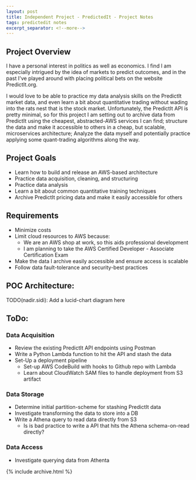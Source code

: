 ```yaml
---
layout: post
title: Independent Project - PredictedIt - Project Notes
tags: predictedit notes
excerpt_separator: <!--more-->
---
```


## Project Overview
I have a personal interest in politics as well as economics. I find I am
especially intrigued by the idea of markets to predict outcomes, and in the
past I've played around with placing political bets on the website PredictIt.org.

I would love to be able to practice my data analysis skills on the PredictIt
market data, and even learn a bit about quantitative trading without wading
into the rats nest that is the stock market. Unfortunately, the PredictIt API is pretty
minimal, so for this project I am setting out to archive data from PredictIt using the cheapest, abstracted-AWS services I can find; structure the data and make it accessible to others in a cheap,
but scalable, microservices architecture; Analyze the data myself and potentially practice
applying some quant-trading algorithms along the way.

<!--more-->

## Project Goals
* Learn how to build and release an AWS-based architecture
* Practice data acquisition, cleaning, and structuring
* Practice data analysis
* Learn a bit about common quantitative training techniques
* Archive PredictIt pricing data and make it easily accessible for others

## Requirements
* Minimize costs
* Limit cloud resources to AWS because:
  + We are an AWS shop at work, so this aids professional development
  + I am planning to take the AWS Certified Developer - Associate Certification Exam
* Make the data I archive easily accessible and ensure access is scalable
* Follow data fault-tolerance and security-best practices

## POC Architecture:

TODO(nadir.sidi): Add a lucid-chart diagram here

## ToDo:

### Data Acquisition
* Review the existing PredictIt API endpoints using Postman
* Write a Python Lambda function to hit the API and stash the data
* Set-Up a deployment pipeline
  + Set-up AWS CodeBuild with hooks to Github repo with Lambda
  + Learn about CloudWatch SAM files to handle deployment from S3 artifact

### Data Storage
* Determine initial partition-scheme for stashing PredictIt data
* Investigate transforming the data to store into a DB
* Write a Athena query to read data directly from S3
  + Is is bad practice to write a API that hits the Athena schema-on-read directly?

### Data Access
* Investigate querying data from Athenta

{% include archive.html %}
